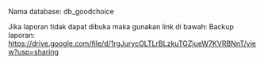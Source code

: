 Nama database: db_goodchoice

Jika laporan tidak dapat dibuka maka gunakan link di bawah:
Backup laporan: https://drive.google.com/file/d/1rgJurycOLTLrBLzkuTGZjueW7KVRBNnT/view?usp=sharing
